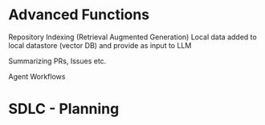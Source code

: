 # Advanced Functions
Repository Indexing (Retrieval Augmented Generation)
  Local data added to local datastore (vector DB) and provide as input to LLM
  
Summarizing PRs, Issues etc.

Agent Workflows

# SDLC - Planning

